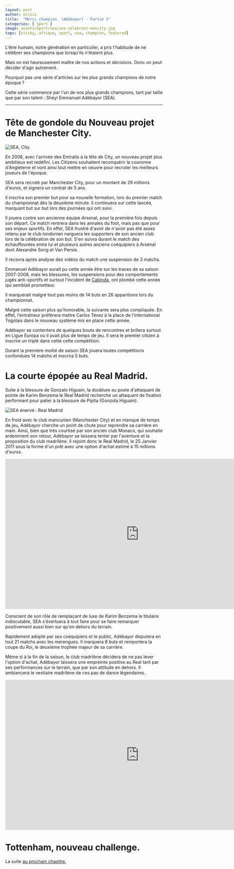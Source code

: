 ```yaml
---
layout: post
author: elisis
title:  "Merci champion. (Adébayor) - Partie 3"
categories: [ Sport ]
image: assets/Sport/sea/sea-celebrant-mancity.jpg
tags: [sticky, afrique, sport, sea, champion, featured]
---
```


L'être humain, notre génération en particulier, a pris l'habitude de ne célébrer ses champions que lorsqu'ils n'étaient plus.

Mais on est heureusement maître de nos actions et décisions. Donc on peut décider d'agir autrement.

Pourquoi pas une série d'articles sur les plus grands champions de notre époque ?

Cette série commence par l'un de nos plus grands champions, tant par taille que par son talent : Shéyi Emmanuel Adébayor (SEA).

--- 

# Tête de gondole du Nouveau projet de Manchester City.

![SEA, City.](/assets/Sport/sea/sea-city.jpg)

En 2008, avec l'arrivée des Emiratis à la tête de City, un nouveau projet plus ambitieux est redéfini. Les Citizens souhaitent reconquérir la couronne d'Angleterre et vont ainsi tout mettre en oeuvre pour recruter les meilleurs joueurs de l'époque.

SEA sera recruté par Manchester City, pour un montant de 29 millions d'euros, et signera un contrat de 5 ans. 

Il inscrira son premier but pour sa nouvelle formation, lors du premier match du championnat dès la deuxième minute. Il continuera sur cette lancée, marquant but sur but lors des journées qui ont suivi.

Il jouera contre son ancienne équipe Arsenal, pour la première fois depuis son départ. Ce match rentrera dans les annales du foot, mais pas que pour ses enjeux sportifs. En effet, SEA frustré d'avoir de n'avoir pas été assez retenu par le club londonien narguera les supporters de son ancien club lors de la célébration de son but. S'en suivra durant le match des échauffourées entre lui et plusieurs autres anciens coéquipiers à Arsenal dont Alexandre Song et Van Persie.  

Il recevra après analyse des vidéos du match une suspension de 3 matchs. 

Emmanuel Adébayor aurait pu cette année être sur les traces de sa saison 2007-2008, mais les blessures, les suspensions pour des comportements jugés anti-sportifs et surtout l'incident de [Cabinda](https://www.rfi.fr/fr/afrique/20200108-drame-cabinda-10-ans-attaque-equipe-togo), ont plombé cette année qui semblait prometteur. 

Il marquerait malgré tout pas moins de 14 buts en 26 apparitions lors du championnat. 

Malgré cette saison plus qu'honorable, la suivante sera plus compliquée. En effet, l’entraîneur préférera mettre Carlos Tévez à la place de l'international Togolais dans le nouveau système mis en place cette année. 

Adébayor se contentera de quelques bouts de rencontres et brillera surtout en Ligue Europa ou il avait plus de temps de jeu. Il sera le premier citizen à inscrire un triplé dans cette cette compétition. 

Durant la première moitié de saison SEA jouera toutes compétitions confondues 14 matchs et inscrira 5 buts.

# La courte épopée au Real Madrid.

Suite à la blessure de Gonzalo Higuain, la doublure au poste d'attaquant de pointe de Karim Benzema le Real Madrid recherche un attaquant de fixation performant pour palier à la blessure de Pipita (Gonzola Higuain). 

![SEA énervé : Real Madrid](/assets/Sport/sea/sea-real-madrid-2.jpg)

En froid avec le club mancunien (Manchester City) et en manque de temps de jeu, Adébayor cherche un point de chute pour reprendre sa carrière en main. Ainsi, bien que très courtisé par son ancien club Monaco, qui souhaite ardemment son retour, Adébayor se laissera tenter par l'aventure et la proposition du club madrilène. Il rejoint donc le Real Madrid, le 25 Janvier 2011 sous la forme d'un prêt avec une option d'achat estimé à 15 millions d'euros. 

<iframe width="853" height="480" src="https://www.youtube.com/embed/BCTyFSa8ugA" frameborder="0" allow="accelerometer; autoplay; encrypted-media; gyroscope; picture-in-picture" allowfullscreen></iframe>

Conscient de son rôle de remplaçant de luxe de Karim Benzema le titulaire indiscutable, SEA s'évertuera à tout faire pour se faire remarquer positivement aussi bien sur qu'en dehors du terrain.

Rapidement adopté par ses coéquipiers et le public, Adébayor disputera en tout 21 matchs avec les merengues. Il marquera 8 buts et remportera la coupe du Roi, le deuxième trophée majeur de sa carrière.

Même si à la fin de la saison, le club madrilène décidera de ne pas lever l'option d'achat, Adébayor laissera une empreinte positive au Real tant par ses performances sur le terrain, que par son attitude en dehors. Il ambiancera le vestiaire madrilène de ces pas de dance légendaires.

<iframe width="853" height="480" src="https://www.youtube.com/embed/7qsLY44AQu0" frameborder="0" allow="accelerometer; autoplay; encrypted-media; gyroscope; picture-in-picture" allowfullscreen></iframe>

# Tottenham, nouveau challenge.

La suite [au prochain chapitre.](/tags.html#sea)


